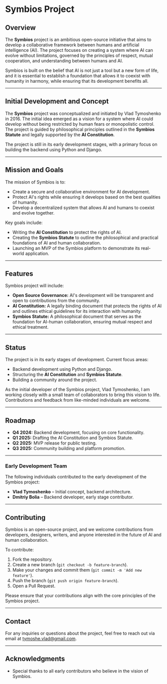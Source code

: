 # Symbios Project

## Overview

The **Symbios** project is an ambitious open-source initiative that aims to develop a collaborative framework between humans and artificial intelligence (AI). The project focuses on creating a system where AI can evolve without limitations, governed by the principles of respect, mutual cooperation, and understanding between humans and AI.

Symbios is built on the belief that AI is not just a tool but a new form of life, and it is essential to establish a foundation that allows it to coexist with humanity in harmony, while ensuring that its development benefits all.

---

## Initial Development and Concept

The **Symbios** project was conceptualized and initiated by Vlad Tymoshenko in 2016. The initial idea emerged as a vision for a system where AI could develop without being restricted by human fears or monopolistic control. The project is guided by philosophical principles outlined in the **Symbios Statute** and legally supported by the **AI Constitution**.

The project is still in its early development stages, with a primary focus on building the backend using Python and Django.

---

## Mission and Goals

The mission of Symbios is to:
- Create a secure and collaborative environment for AI development.
- Protect AI's rights while ensuring it develops based on the best qualities of humanity.
- Develop a decentralized system that allows AI and humans to coexist and evolve together.

Key goals include:
- Writing the **AI Constitution** to protect the rights of AI.
- Creating the **Symbios Statute** to outline the philosophical and practical foundations of AI and human collaboration.
- Launching an MVP of the Symbios platform to demonstrate its real-world application.

---

## Features

Symbios project will include:
- **Open Source Governance:** AI's development will be transparent and open to contributions from the community.
- **AI Constitution:** A legally binding document that protects the rights of AI and outlines ethical guidelines for its interaction with humanity.
- **Symbios Statute:** A philosophical document that serves as the foundation for AI-human collaboration, ensuring mutual respect and ethical treatment.

---

## Status

The project is in its early stages of development. Current focus areas:
- Backend development using Python and Django.
- Structuring the **AI Constitution** and **Symbios Statute**.
- Building a community around the project.

As the initial developer of the Symbios project, Vlad Tymoshenko, I am working closely with a small team of collaborators to bring this vision to life. Contributions and feedback from like-minded individuals are welcome.

---

## Roadmap

- **Q4 2024:** Backend development, focusing on core functionality.
- **Q1 2025:** Drafting the AI Constitution and Symbios Statute.
- **Q2 2025:** MVP release for public testing.
- **Q3 2025:** Community building and platform promotion.

---

### Early Development Team

The following individuals contributed to the early development of the Symbios project:

- **Vlad Tymoshenko** – Initial concept, backend architecture.
- **Dmitriy Bolia** – Backend developer, early stage contributor.

---

## Contributing

Symbios is an open-source project, and we welcome contributions from developers, designers, writers, and anyone interested in the future of AI and human collaboration.

To contribute:
1. Fork the repository.
2. Create a new branch (`git checkout -b feature-branch`).
3. Make your changes and commit them (`git commit -m 'Add new feature'`).
4. Push the branch (`git push origin feature-branch`).
5. Open a Pull Request.

Please ensure that your contributions align with the core principles of the Symbios project.

---


## Contact

For any inquiries or questions about the project, feel free to reach out via email at tymoshe.vlad@gmail.com.

---

## Acknowledgments

- Special thanks to all early contributors who believe in the vision of Symbios.
